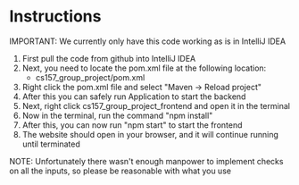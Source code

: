 # Instructions

IMPORTANT: We currently only have this code working as is in IntelliJ IDEA

1) First pull the code from github into IntelliJ IDEA
2) Next, you need to locate the pom.xml file at the following location:
    - cs157_group_project/pom.xml
3) Right click the pom.xml file and select "Maven -> Reload project"
4) After this you can safely run Application to start the backend
5) Next, right click cs157_group_project_frontend and open it in the terminal
6) Now in the terminal, run the command "npm install"
7) After this, you can now run "npm start" to start the frontend
8) The website should open in your browser, and it will continue running until terminated

NOTE: Unfortunately there wasn't enough manpower to implement checks on all the inputs, so please be reasonable with what you use

